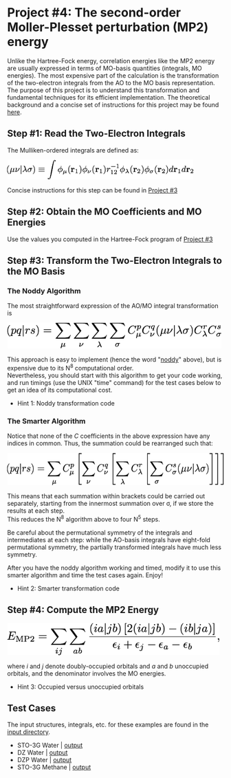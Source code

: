 # Project #4: The second-order Moller-Plesset perturbation (MP2) energy
Unlike the Hartree-Fock energy, correlation energies like the MP2 energy are usually expressed in terms of MO-basis quantities (integrals, MO energies). 
The most expensive part of the calculation is the transformation of the two-electron integrals from the AO to the MO basis representation.  
The purpose of this project is to understand this transformation and fundamental techniques for its efficient implementation. 
The theoretical background and a concise set of instructions for this project may be found [here](./project4-instructions.pdf).

## Step #1: Read the Two-Electron Integrals
The Mulliken-ordered integrals are defined as:

<img src="./figures/eri.png" height="45">

Concise instructions for this step can be found in 
[Project #3](https://github.com/CrawfordGroup/ProgrammingProjects/tree/master/Project%2303)

## Step #2: Obtain the MO Coefficients and MO Energies 
Use the values you computed in the Hartree-Fock program of 
[Project #3](https://github.com/CrawfordGroup/ProgrammingProjects/tree/master/Project%2303)
## Step #3: Transform the Two-Electron Integrals to the MO Basis 
### The Noddy Algorithm 

The most straightforward expression of the AO/MO integral transformation is

<img src="./figures/noddy-transform.png" height="60">

This approach is easy to implement (hence the word "[noddy](http://www.hackerslang.com/noddy.html)" above), but is expensive due to its N<sup>8</sup> computational order.  
Nevertheless, you should start with this algorithm to get your code working, and run timings (use the UNIX "time" command) 
for the test cases below to get an idea of its computational cost.

  * Hint 1: Noddy transformation code
### The Smarter Algorithm

Notice that none of the *C* coefficients in the above expression have any indices in common.  Thus, the summation could be rearranged such that:

<img src="./figures/smart-transform.png" height="75">

This means that each summation within brackets could be carried out separately, 
starting from the innermost summation over <html>&#963;</html>, if we store the results at each step.  
This reduces the N<sup>8</sup> algorithm above to four N<sup>5</sup> steps.

Be careful about the permutational symmetry of the integrals and intermediates at each step: 
while the AO-basis integrals have eight-fold permutational symmetry, the partially transformed integrals have much less symmetry.

After you have the noddy algorithm working and timed, modify it to use this smarter algorithm and time the test cases again.  Enjoy!

  * Hint 2: Smarter transformation code

## Step #4: Compute the MP2 Energy

<img src="./figures/mp2-energy.png" height="75">

where *i* and *j* denote doubly-occupied orbitals and *a* and *b* unoccupied orbitals, and the denominator involves the MO energies.

  * Hint 3: Occupied versus unoccupied orbitals

## Test Cases
The input structures, integrals, etc. for these examples are found in the [input directory](https://github.com/CrawfordGroup/ProgrammingProjects/tree/master/Project%2304/input).

* STO-3G Water | [output](https://github.com/CrawfordGroup/ProgrammingProjects/blob/master/Project%2304/output/h2o/STO-3G/output.txt)
* DZ Water | [output](https://github.com/CrawfordGroup/ProgrammingProjects/blob/master/Project%2304/output/h2o/DZ/output.txt)
* DZP Water | [output](https://github.com/CrawfordGroup/ProgrammingProjects/blob/master/Project%2304/output/h2o/DZP/output.txt)
* STO-3G Methane | [output](https://github.com/CrawfordGroup/ProgrammingProjects/blob/master/Project%2304/output/ch4/STO-3G/output.txt)

